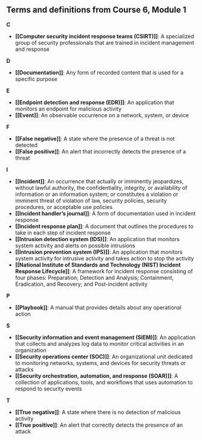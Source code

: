 ## **Terms and definitions from Course 6, Module 1**

**C**
- **[[Computer security incident response teams (CSIRT)]]**: A specialized group of security professionals that are trained in incident management and response

**D**
- **[[Documentation]]**: Any form of recorded content that is used for a specific purpose

**E**
- **[[Endpoint detection and response (EDR)]]**: An application that monitors an endpoint for malicious activity
- **[[Event]]**: An observable occurrence on a network, system, or device

**F**
- **[[False negative]]**: A state where the presence of a threat is not detected
- **[[False positive]]**: An alert that incorrectly detects the presence of a threat

**I**
- **[[Incident]]**: An occurrence that actually or imminently jeopardizes, without lawful authority, the confidentiality, integrity, or availability of information or an information system; or constitutes a violation or imminent threat of violation of law, security policies, security procedures, or acceptable use policies
- **[[Incident handler’s journal]]**: A form of documentation used in incident response
- **[[Incident response plan]]**: A document that outlines the procedures to take in each step of incident response
- **[[Intrusion detection system (IDS)]]**: An application that monitors system activity and alerts on possible intrusions
- **[[Intrusion prevention system (IPS)]]**: An application that monitors system activity for intrusive activity and takes action to stop the activity
- **[[National Institute of Standards and Technology (NIST) Incident Response Lifecycle]]**: A framework for incident response consisting of four phases: Preparation; Detection and Analysis; Containment, Eradication, and Recovery; and Post-incident activity

**P**
- **[[Playbook]]**: A manual that provides details about any operational action

**S**
- **[[Security information and event management (SIEM)]]**: An application that collects and analyzes log data to monitor critical activities in an organization
- **[[Security operations center (SOC)]]**: An organizational unit dedicated to monitoring networks, systems, and devices for security threats or attacks
- **[[Security orchestration, automation, and response (SOAR)]]**: A collection of applications, tools, and workflows that uses automation to respond to security events

**T**
- **[[True negative]]**: A state where there is no detection of malicious activity
- **[[True positive]]**: An alert that correctly detects the presence of an attack